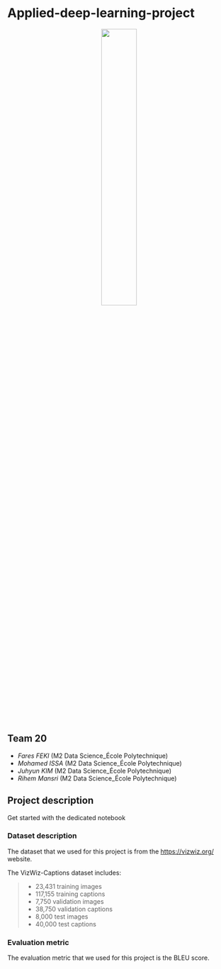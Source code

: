 # Applied-deep-learning-project

<p align="center">
    <center>
    <img src= "https://i.imgur.com/9g8E7Ca.jpg"
    width = 40%;
    height = auto; />
    </center>
</p>

## **Team 20**
- *Fares FEKI* (M2 Data Science_École Polytechnique)
- *Mohamed ISSA* (M2 Data Science_École Polytechnique)
- *Juhyun KIM* (M2 Data Science_École Polytechnique)
- *Rihem Mansri* (M2 Data Science_École Polytechnique)

## Project description
Get started with the dedicated notebook

### Dataset description
The dataset that we used for this project is from the https://vizwiz.org/ website.

The VizWiz-Captions dataset includes:
> - 23,431 training images
> - 117,155 training captions
> -  7,750 validation images
> - 38,750 validation captions
> - 8,000 test images
> - 40,000 test captions

### Evaluation metric
The evaluation metric that we used for this project is the BLEU score.
